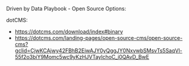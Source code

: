Driven by Data Playbook - Open Source Options:

dotCMS:
- https://dotcms.com/download/index#binary
- https://dotcms.com/landing-pages/open-source-cms/open-source-cms?gclid=CjwKCAjwy42FBhB2EiwAJY0yQggJY0NxvwbSMsvTs5SaqVl-55f2o3biY9Momc5wc9yKzHJVTaylchoC_i0QAvD_BwE
